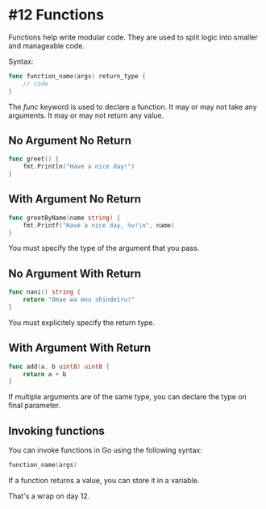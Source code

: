 # #12 Functions

Functions help write modular code. They are used to split logic into smaller and manageable code.

Syntax:

```go
func function_name(args) return_type {
    // code
}
```

The _func_ keyword is used to declare a function. It may or may not take any arguments. It may or may not return any value.

## No Argument No Return

```go
func greet() {
	fmt.Println("Have a nice day!")
}
```

## With Argument No Return

```go
func greetByName(name string) {
	fmt.Printf("Have a nice day, %v!\n", name)
}
```
You must specify the type of the argument that you pass.

## No Argument With Return

```go
func nani() string {
	return "Omae wa mou shindeiru!"
}
```
You must explicitely specify the return type.

## With Argument With Return

```go
func add(a, b uint8) uint8 {
	return a + b
}
```
If multiple arguments are of the same type, you can declare the type on final parameter.

## Invoking functions

You can invoke functions in Go using the following syntax:

```go
function_name(args)
```

If a function returns a value, you can store it in a variable.

That's a wrap on day 12.